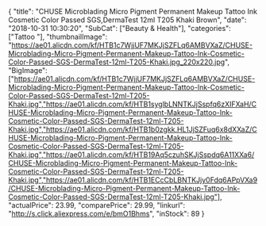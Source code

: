 {
	"title": "CHUSE Microblading Micro Pigment Permanent Makeup Tattoo Ink Cosmetic Color Passed SGS,DermaTest 12ml T205 Khaki Brown",
	"date": "2018-10-31 10:30:20",
	"SubCat": ["Beauty & Health"],
	"categories": ["Tattoo "],
	"thumbnailImage": "https://ae01.alicdn.com/kf/HTB1c7WjjUF7MKJjSZFLq6AMBVXaZ/CHUSE-Microblading-Micro-Pigment-Permanent-Makeup-Tattoo-Ink-Cosmetic-Color-Passed-SGS-DermaTest-12ml-T205-Khaki.jpg_220x220.jpg",
	"BigImage": ["https://ae01.alicdn.com/kf/HTB1c7WjjUF7MKJjSZFLq6AMBVXaZ/CHUSE-Microblading-Micro-Pigment-Permanent-Makeup-Tattoo-Ink-Cosmetic-Color-Passed-SGS-DermaTest-12ml-T205-Khaki.jpg","https://ae01.alicdn.com/kf/HTB1syglbLNNTKJjSspfq6zXIFXaH/CHUSE-Microblading-Micro-Pigment-Permanent-Makeup-Tattoo-Ink-Cosmetic-Color-Passed-SGS-DermaTest-12ml-T205-Khaki.jpg","https://ae01.alicdn.com/kf/HTB1b0zgkk.HL1JjSZFuq6x8dXXaZ/CHUSE-Microblading-Micro-Pigment-Permanent-Makeup-Tattoo-Ink-Cosmetic-Color-Passed-SGS-DermaTest-12ml-T205-Khaki.jpg","https://ae01.alicdn.com/kf/HTB19Aq5czuhSKJjSspdq6A11XXa6/CHUSE-Microblading-Micro-Pigment-Permanent-Makeup-Tattoo-Ink-Cosmetic-Color-Passed-SGS-DermaTest-12ml-T205-Khaki.jpg","https://ae01.alicdn.com/kf/HTB1ECcCbLBNTKJjy0Fdq6APpVXa9/CHUSE-Microblading-Micro-Pigment-Permanent-Makeup-Tattoo-Ink-Cosmetic-Color-Passed-SGS-DermaTest-12ml-T205-Khaki.jpg"],
	"actualPrice": 23.99,
	"comparePrice": 29.99,
	"linkurl": "http://s.click.aliexpress.com/e/bmO1Bhms",
	"inStock": 89
}
